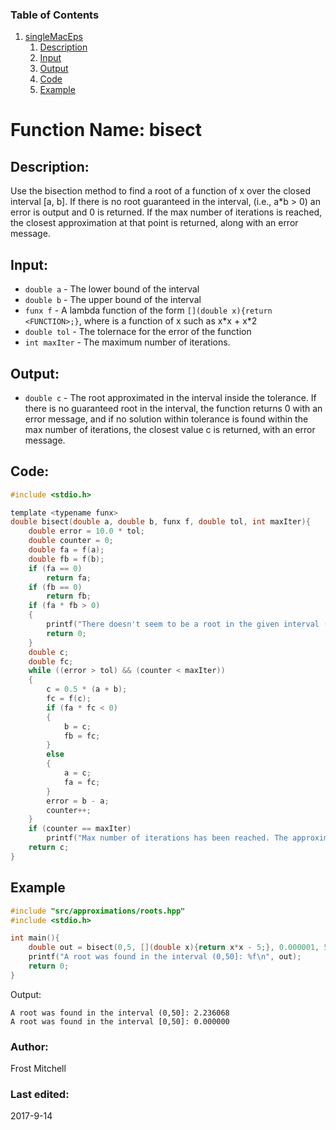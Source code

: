 ### Table of Contents
1. [singleMacEps](#function-name-bisect)
   1. [Description](#description)
   2. [Input](#input)
   3. [Output](#output)
   4. [Code](#code)
   5. [Example](#example)

# Function Name: bisect

## Description: 
Use the bisection method to find a root of a function of x over the closed
interval [a, b].  If there is no root guaranteed in the interval, (i.e., a\*b > 0) an error is output and 0 is returned. If the 
max number of iterations is reached, the closest approximation at that point
is returned, along with an error message.

## Input:
*  `double a` - The lower bound of the interval  
*  `double b` - The upper bound of the interval  
*  `funx f` - A lambda function of the form `[](double x){return <FUNCTION>;}`,
 where <FUNCTION> is a function of x such as x\*x + x\*2  
*  `double tol` - The tolernace for the error of the function  
*  `int maxIter` - The maximum number of iterations.  

## Output:
*  `double c` - The root approximated in the interval inside the tolerance. If there is no guaranteed root in the interval, the function returns 0 with an error message, and if no solution within tolerance is found within the max number of iterations, the closest value c is returned, with an error message.

## Code:
```c
#include <stdio.h>

template <typename funx>
double bisect(double a, double b, funx f, double tol, int maxIter){
    double error = 10.0 * tol;
    double counter = 0;
    double fa = f(a);
    double fb = f(b);
    if (fa == 0)
        return fa;
    if (fb == 0)
        return fb;
    if (fa * fb > 0)
    {
        printf("There doesn't seem to be a root in the given interval (%f,%f).\n", fa, fb);
        return 0;
    }
    double c;
    double fc;
    while ((error > tol) && (counter < maxIter))
    {
        c = 0.5 * (a + b);
        fc = f(c);
        if (fa * fc < 0)
        {
            b = c;
            fb = fc;
        }
        else
        {
            a = c;
            fa = fc;
        }
        error = b - a;
        counter++;
    }
    if (counter == maxIter)
        printf("Max number of iterations has been reached. The approximation is outside the acceptable tolerance.\n");
    return c;
}
```

## Example
```c
#include "src/approximations/roots.hpp"
#include <stdio.h>

int main(){
    double out = bisect(0,5, [](double x){return x*x - 5;}, 0.000001, 50);
    printf("A root was found in the interval (0,50]: %f\n", out);
    return 0;
}
```
Output:
```
A root was found in the interval (0,50]: 2.236068
A root was found in the interval [0,50]: 0.000000
```

### Author: 
Frost Mitchell

### Last edited:
2017-9-14
